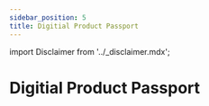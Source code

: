 ```yaml
---
sidebar_position: 5
title: Digitial Product Passport
---
```


import Disclaimer from '../\_disclaimer.mdx';

<Disclaimer />

# Digitial Product Passport
